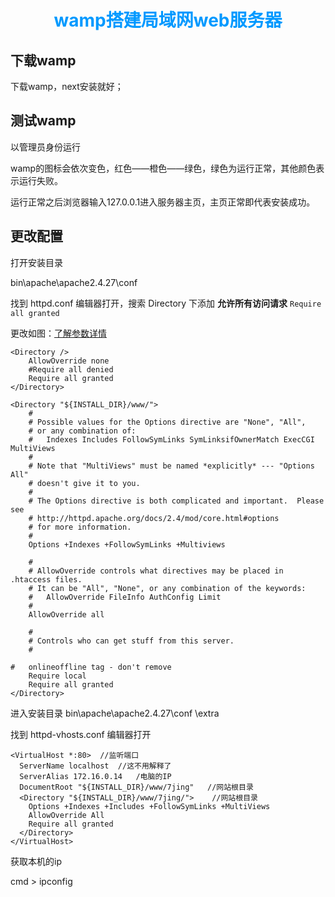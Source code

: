 # <font color=#0099ff><center>wamp搭建局域网web服务器</center></font>

## 下载wamp

下载wamp，next安装就好；

## 测试wamp

以管理员身份运行

wamp的图标会依次变色，红色——橙色——绿色，绿色为运行正常，其他颜色表示运行失败。

运行正常之后浏览器输入127.0.0.1进入服务器主页，主页正常即代表安装成功。

## 更改配置

打开安装目录

bin\apache\apache2.4.27\conf 

找到    httpd.conf  编辑器打开，搜索 Directory  下添加 **允许所有访问请求**  `Require all granted  `

更改如图：[了解参数详情](https://www.cnblogs.com/leoyu/p/apache24_use_require_for_access_control_by_ip_and_useragent.html)

```
<Directory />
    AllowOverride none  
    #Require all denied  
    Require all granted  
</Directory>
```

```
<Directory "${INSTALL_DIR}/www/">
    #
    # Possible values for the Options directive are "None", "All",
    # or any combination of:
    #   Indexes Includes FollowSymLinks SymLinksifOwnerMatch ExecCGI MultiViews
    #
    # Note that "MultiViews" must be named *explicitly* --- "Options All"
    # doesn't give it to you.
    #
    # The Options directive is both complicated and important.  Please see
    # http://httpd.apache.org/docs/2.4/mod/core.html#options
    # for more information.
    #
    Options +Indexes +FollowSymLinks +Multiviews

    #
    # AllowOverride controls what directives may be placed in .htaccess files.
    # It can be "All", "None", or any combination of the keywords:
    #   AllowOverride FileInfo AuthConfig Limit
    #
    AllowOverride all

    #
    # Controls who can get stuff from this server.
    #

#   onlineoffline tag - don't remove
    Require local
    Require all granted     
</Directory>
```



进入安装目录  bin\apache\apache2.4.27\conf \extra

找到  httpd-vhosts.conf 编辑器打开

```
<VirtualHost *:80>  //监听端口
  ServerName localhost  //这不用解释了
  ServerAlias 172.16.0.14   /电脑的IP
  DocumentRoot "${INSTALL_DIR}/www/7jing"   //网站根目录
  <Directory "${INSTALL_DIR}/www/7jing/">    //网站根目录
    Options +Indexes +Includes +FollowSymLinks +MultiViews
    AllowOverride All
    Require all granted
  </Directory>
</VirtualHost>
```

获取本机的ip

cmd > ipconfig 






